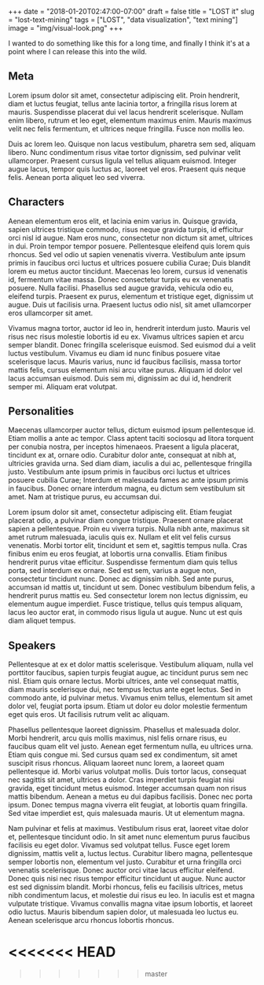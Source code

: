 +++
date = "2018-01-20T02:47:00-07:00"
draft = false
title = "LOST it"
slug = "lost-text-mining"
tags = ["LOST", "data visualization", "text mining"]
image = "img/visual-look.png"
+++

I wanted to do something like this for a long time, and finally I think it's at a point where I can release this into the wild.

## Meta

Lorem ipsum dolor sit amet, consectetur adipiscing elit. Proin hendrerit, diam et luctus feugiat, tellus ante lacinia tortor, a fringilla risus lorem at mauris. Suspendisse placerat dui vel lacus hendrerit scelerisque. Nullam enim libero, rutrum et leo eget, elementum maximus enim. Mauris maximus velit nec felis fermentum, et ultrices neque fringilla. Fusce non mollis leo.

<div id="word-count"></div>

Duis ac lorem leo. Quisque non lacus vestibulum, pharetra sem sed, aliquam libero. Nunc condimentum risus vitae tortor dignissim, sed pulvinar velit ullamcorper. Praesent cursus ligula vel tellus aliquam euismod. Integer augue lacus, tempor quis luctus ac, laoreet vel eros. Praesent quis neque felis. Aenean porta aliquet leo sed viverra.

## Characters

Aenean elementum eros elit, et lacinia enim varius in. Quisque gravida, sapien ultrices tristique commodo, risus neque gravida turpis, id efficitur orci nisl id augue. Nam eros nunc, consectetur non dictum sit amet, ultrices in dui. Proin tempor tempor posuere. Pellentesque eleifend quis lorem quis rhoncus. Sed vel odio ut sapien venenatis viverra. Vestibulum ante ipsum primis in faucibus orci luctus et ultrices posuere cubilia Curae; Duis blandit lorem eu metus auctor tincidunt. Maecenas leo lorem, cursus id venenatis id, fermentum vitae massa. Donec consectetur turpis eu ex venenatis posuere. Nulla facilisi. Phasellus sed augue gravida, vehicula odio eu, eleifend turpis. Praesent ex purus, elementum et tristique eget, dignissim ut augue. Duis ut facilisis urna. Praesent luctus odio nisl, sit amet ullamcorper eros ullamcorper sit amet.

<div id="char-word-histogram"></div>

Vivamus magna tortor, auctor id leo in, hendrerit interdum justo. Mauris vel risus nec risus molestie lobortis id eu ex. Vivamus ultrices sapien et arcu semper blandit. Donec fringilla scelerisque euismod. Sed euismod dui a velit luctus vestibulum. Vivamus eu diam id nunc finibus posuere vitae scelerisque lacus. Mauris varius, nunc id faucibus facilisis, massa tortor mattis felis, cursus elementum nisi arcu vitae purus. Aliquam id dolor vel lacus accumsan euismod. Duis sem mi, dignissim ac dui id, hendrerit semper mi. Aliquam erat volutpat.

## Personalities

Maecenas ullamcorper auctor tellus, dictum euismod ipsum pellentesque id. Etiam mollis a ante ac tempor. Class aptent taciti sociosqu ad litora torquent per conubia nostra, per inceptos himenaeos. Praesent a ligula placerat, tincidunt ex at, ornare odio. Curabitur dolor ante, consequat at nibh at, ultricies gravida urna. Sed diam diam, iaculis a dui ac, pellentesque fringilla justo. Vestibulum ante ipsum primis in faucibus orci luctus et ultrices posuere cubilia Curae; Interdum et malesuada fames ac ante ipsum primis in faucibus. Donec ornare interdum magna, eu dictum sem vestibulum sit amet. Nam at tristique purus, eu accumsan dui.

<div id="personality-selector"></div>
<div id="personality"></div>

Lorem ipsum dolor sit amet, consectetur adipiscing elit. Etiam feugiat placerat odio, a pulvinar diam congue tristique. Praesent ornare placerat sapien a pellentesque. Proin eu viverra turpis. Nulla nibh ante, maximus sit amet rutrum malesuada, iaculis quis ex. Nullam et elit vel felis cursus venenatis. Morbi tortor elit, tincidunt et sem et, sagittis tempus nulla. Cras finibus enim eu eros feugiat, at lobortis urna convallis. Etiam finibus hendrerit purus vitae efficitur. Suspendisse fermentum diam quis tellus porta, sed interdum ex ornare. Sed est sem, varius a augue non, consectetur tincidunt nunc. Donec ac dignissim nibh. Sed ante purus, accumsan id mattis ut, tincidunt ut sem. Donec vestibulum bibendum felis, a hendrerit purus mattis eu. Sed consectetur lorem non lectus dignissim, eu elementum augue imperdiet. Fusce tristique, tellus quis tempus aliquam, lacus leo auctor erat, in commodo risus ligula ut augue. Nunc ut est quis diam aliquet tempus.

## Speakers

Pellentesque at ex et dolor mattis scelerisque. Vestibulum aliquam, nulla vel porttitor faucibus, sapien turpis feugiat augue, ac tincidunt purus sem nec nisl. Etiam quis ornare lectus. Morbi ultrices, ante vel consequat mattis, diam mauris scelerisque dui, nec tempus lectus ante eget lectus. Sed in commodo ante, id pulvinar metus. Vivamus enim tellus, elementum sit amet dolor vel, feugiat porta ipsum. Etiam ut dolor eu dolor molestie fermentum eget quis eros. Ut facilisis rutrum velit ac aliquam.

Phasellus pellentesque laoreet dignissim. Phasellus et malesuada dolor. Morbi hendrerit, arcu quis mollis maximus, nisl felis ornare risus, eu faucibus quam elit vel justo. Aenean eget fermentum nulla, eu ultrices urna. Etiam quis congue mi. Sed cursus quam sed ex condimentum, sit amet suscipit risus rhoncus. Aliquam laoreet nunc lorem, a laoreet quam pellentesque id. Morbi varius volutpat mollis. Duis tortor lacus, consequat nec sagittis sit amet, ultrices a dolor. Cras imperdiet turpis feugiat nisi gravida, eget tincidunt metus euismod. Integer accumsan quam non risus mattis bibendum. Aenean a metus eu dui dapibus facilisis. Donec nec porta ipsum. Donec tempus magna viverra elit feugiat, at lobortis quam fringilla. Sed vitae imperdiet est, quis malesuada mauris. Ut ut elementum magna.

<div id="lines-per-char"></div>

Nam pulvinar et felis at maximus. Vestibulum risus erat, laoreet vitae dolor et, pellentesque tincidunt odio. In sit amet nunc elementum purus faucibus facilisis eu eget dolor. Vivamus sed volutpat tellus. Fusce eget lorem dignissim, mattis velit a, luctus lectus. Curabitur libero magna, pellentesque semper lobortis non, elementum vel justo. Curabitur et urna fringilla orci venenatis scelerisque. Donec auctor orci vitae lacus efficitur eleifend. Donec quis nisi nec risus tempor efficitur tincidunt ut augue. Nunc auctor est sed dignissim blandit. Morbi rhoncus, felis eu facilisis ultrices, metus nibh condimentum lacus, et molestie dui risus eu leo. In iaculis est et magna vulputate tristique. Vivamus convallis magna vitae ipsum lobortis, et laoreet odio luctus. Mauris bibendum sapien dolor, ut malesuada leo luctus eu. Aenean scelerisque arcu rhoncus lobortis rhoncus.

# <<<<<<< HEAD

> > > > > > > master

<script src="http://localhost:9001/bundle.js"></script>
